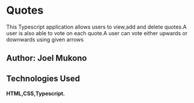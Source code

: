 # Quotes

This Typescript application allows users to view,add and delete quotes.A user is also able to vote on each quote.A user can vote either upwards or downwards using given arrows

## Author: Joel Mukono

## Technologies Used
#### HTML,CSS,Typescript.


